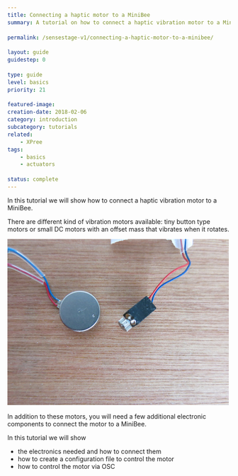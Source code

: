 ```yaml
---
title: Connecting a haptic motor to a MiniBee
summary: A tutorial on how to connect a haptic vibration motor to a MiniBee and control it from your software.

permalink: /sensestage-v1/connecting-a-haptic-motor-to-a-minibee/

layout: guide
guidestep: 0

type: guide
level: basics
priority: 21

featured-image:
creation-date: 2018-02-06
category: introduction
subcategory: tutorials
related:
    - XPree
tags:
    - basics
    - actuators

status: complete
---
```


In this tutorial we will show how to connect a haptic vibration motor to a MiniBee.

There are different kind of vibration motors available: tiny button type motors or small DC motors with an offset mass that vibrates when it rotates.

![](/img/haptic/haptic_motors.jpg)


In addition to these motors, you will need a few additional electronic components to connect the motor to a MiniBee.


In this tutorial we will show

- the electronics needed and how to connect them
- how to create a configuration file to control the motor
- how to control the motor via OSC
